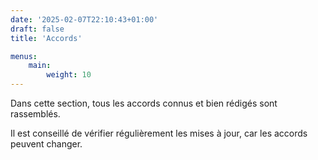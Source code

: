 ```yaml
---
date: '2025-02-07T22:10:43+01:00'
draft: false
title: 'Accords'

menus:
    main:
        weight: 10
---
```


Dans cette section, tous les accords connus et bien rédigés sont rassemblés.

Il est conseillé de vérifier régulièrement les mises à jour, car les accords peuvent changer.